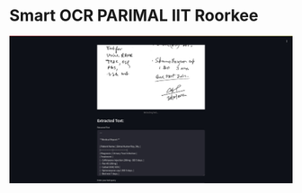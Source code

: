 # Smart OCR PARIMAL IIT Roorkee

![](https://github.com/prerona-2002/IIT_OCR/blob/main/WhatsApp%20Image%202024-09-30%20at%204.26.26%20PM%20(1).jpeg)
